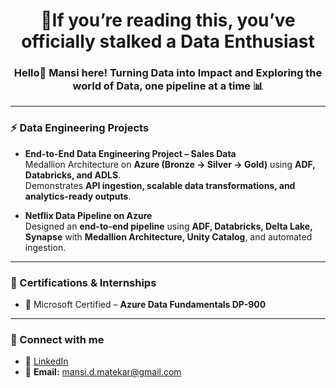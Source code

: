 <h1 align="center"><h1 align="center"> 👀If you’re reading this, you’ve officially stalked a Data Enthusiast </h1>
<h3 align="center">Hello👋 Mansi here! Turning Data into Impact and Exploring the world of Data, one pipeline at a time 📊 </h3>


<!-- ### 👨‍💻 Data Analytics Projects

- **Data Analysis with Excel**
  - Company Profit Analysis  
  - Bike Sales Dashboard  
  - Store Dashboard  

- **Data Visualizations with Tableau**
  - Netflix Analysis  
  - Data Science Jobs & Salaries Analysis  
  - AirBnB Analysis  

- **Data Analysis with Python**
  - iPhone Sales Analysis  
  - Smart Watch Data Analysis  
  - Ticket Selling Website Analysis *(Capstone Project)*  -->

---

### ⚡ Data Engineering Projects

- **End-to-End Data Engineering Project – Sales Data**  
  Medallion Architecture on **Azure (Bronze → Silver → Gold)** using **ADF, Databricks, and ADLS**.  
  Demonstrates **API ingestion, scalable data transformations, and analytics-ready outputs**.  

- **Netflix Data Pipeline on Azure**  
  Designed an **end-to-end pipeline** using **ADF, Databricks, Delta Lake, Synapse** with **Medallion Architecture, Unity Catalog**, and automated ingestion.  

---

### 📜 Certifications & Internships

- 📌 Microsoft Certified – **Azure Data Fundamentals DP-900**  


---

### 🤝 Connect with me  

- 💼 [LinkedIn](https://www.linkedin.com/in/mansimatekar/)
- 📧 **Email:** mansi.d.matekar@gmail.com  



